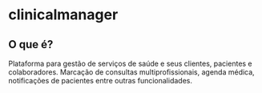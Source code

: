 # clinicalmanager
 
 ## O que é?
Plataforma para gestão de serviços de saúde e seus clientes, pacientes e colaboradores. Marcação de consultas multiprofissionais, agenda médica, notificações de pacientes entre outras funcionalidades.
